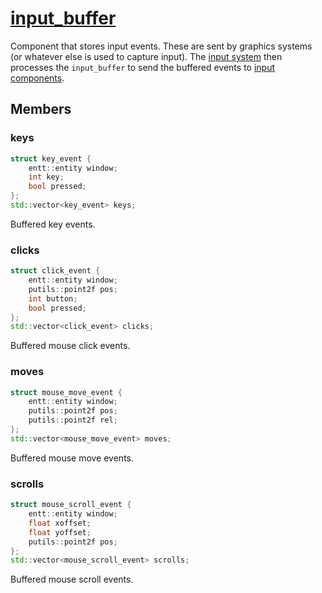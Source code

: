 # [input_buffer](input_buffer.hpp)

Component that stores input events. These are sent by graphics systems (or whatever else is used to capture input). The [input system](../systems/input.md) then processes the `input_buffer` to send the buffered events to [input components](input.md).

## Members

### keys

```cpp
struct key_event {
    entt::entity window;
    int key;
    bool pressed;
};
std::vector<key_event> keys;
```

Buffered key events.

### clicks

```cpp
struct click_event {
    entt::entity window;
    putils::point2f pos;
    int button;
    bool pressed;
};
std::vector<click_event> clicks;
```

Buffered mouse click events.

### moves

```cpp
struct mouse_move_event {
    entt::entity window;
    putils::point2f pos;
    putils::point2f rel;
};
std::vector<mouse_move_event> moves;
```

Buffered mouse move events.

### scrolls

```cpp
struct mouse_scroll_event {
    entt::entity window;
    float xoffset;
    float yoffset;
    putils::point2f pos;
};
std::vector<mouse_scroll_event> scrolls;
```

Buffered mouse scroll events.